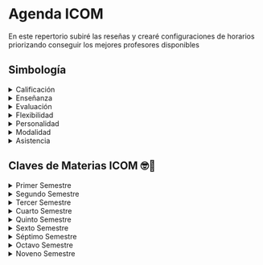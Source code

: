 # Agenda ICOM

En este repertorio subiré las reseñas y crearé configuraciones de horarios
priorizando conseguir los mejores profesores disponibles

## Simbología

<details>
<summary>Calificación</summary>

- 🌟 Mejor
- ⭐ Excelente
- 👍 Bueno
- 🤔 Regular
- 👎 Malo
- ⚠ Pésimo
- ☠️ Peor

</details>

<details>
<summary>Enseñanza</summary>

- 🧠 Excelente
- ✅ Bien
- ⛔ Regular
- ❌ Mal
- ⚠️ Pésima
- 💩 No enseña

</details>

<details>
<summary>Evaluación</summary>

- 💯 Fácil pasar
- 🛳 Barco
- ⚖️ Justo
- 👹 Injusto
- 👿 Pesado
- ✨ Puntos extra

</details>

<details>
<summary>Flexibilidad</summary>

- 👂 Flexible
- ✋ Resuelve dudas
- 🔧 Abierto a correcciones

</details>

<details>
<summary>Personalidad</summary>

- 🥱 Aburrido
- ❤️ Amor de persona
- 🤙 Buena onda
- 🤡 Divertido
- 😡 Pesado
- 🎭 Bipolar
- 👁️ Acosador

</details>

<details>
<summary>Modalidad</summary>

- ✍ Presencial
- 💻 En línea
- 💼 Mixta
- 👻 No se presenta

</details>

<details>
<summary>Asistencia</summary>

- ⏱️ No falta
- ⌚ Falta poco
- 🛏️ Falta seguido
- ⚰️ Falta mucho
- 👻 No va
- 🛎️ Puntual
- ⏳ Llega tarde
- 🔔 Avisa si no hay clase
- 🔕 No avisa si no hay clase
- 📝 Asistencia obligatoria
- 🏝️ Asistencia no obligatoria

</details>

## Claves de Materias ICOM 🤓💜

<details>
<summary>Primer Semestre</summary>

- Fundamentos de programación: I5288
- Lógica matemática: I5247
- Precálculo: IG738
- Fundamentos de física: IL340
- Introducción a la ingeniería: IL342
- Ética y legislación: IL341

</details>

<details>
<summary>Segundo Semestre</summary>

- Programación estructurada: IL352
- Matemáticas discretas: IL345
- Cálculo diferencial e integral: IL344
- Mecánica: IL343
- Administración de proyectos tecnológicos: IL353
- Expresión oral y escrita: LT251

</details>

<details>
<summary>Tercer Semestre</summary>

- Programación orientada a objetos: I5289
- Álgebra lineal: IB056
- Ecuaciones diferenciales: IL347
- Circuitos electrónicos y electromagnetismo: IL346
- Sistemas digitales: IL363
- Administración: IL349

</details>

<details>
<summary>Cuarto Semestre</summary>

- Estructura de datos: IL354
- Probabilidad y estadística: IB067
- Métodos numéricos: IL348
- Arquitectura de computadoras: IL365
- Programación para internet: IL362
- Liderazgo y emprendimiento: IL350

</details>

<details>
<summary>Quinto Semestre</summary>

- Análisis de algoritmos: IL355
- Bases de datos: IL356
- Sistemas operativos: IL366
- Fundamentos de inteligencia artificial: IL361
- Redes de computadoras: IL364
- Seminario de integración protocolo: IL369

</details>

<details>
<summary>Sexto Semestre</summary>

- Innovación Tecnológica: IL351
- Interacción Humano Computadora: IL367
- Ingeniería de Software: CB224
- Programación de Bajo Nivel: IL358

</details>

<details>
<summary>Séptimo Semestre</summary>

- Teoría de la Computación: IL357
- Seminario de Integración de Desarrollo: IL370
- Laboratorio Abierto: Diseño: IL372

</details>

<details>
<summary>Octavo Semestre</summary>

- Compiladores: IL359
- Seguridad en la Información: IL368
- Laboratorio Abierto: Construcción: IL373

</details>

<details>
<summary>Noveno Semestre</summary>

- Programación Paralela y Concurrente: IL360
- Seminario de Integración Comnicación: IL371
- Laboratorio Abierto: Prueba: IL374

</details>
